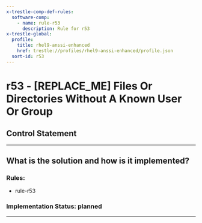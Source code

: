 ```yaml
---
x-trestle-comp-def-rules:
  software-comp:
    - name: rule-r53
      description: Rule for r53
x-trestle-global:
  profile:
    title: rhel9-anssi-enhanced
    href: trestle://profiles/rhel9-anssi-enhanced/profile.json
  sort-id: r53
---
```


# r53 - \[REPLACE_ME\] Files Or Directories Without A Known User Or Group

## Control Statement

______________________________________________________________________

## What is the solution and how is it implemented?

<!-- For implementation status enter one of: implemented, partial, planned, alternative, not-applicable -->

<!-- Note that the list of rules under ### Rules: is read-only and changes will not be captured after assembly to JSON -->

<!-- Add control implementation description here for control: r53 -->

### Rules:

  - rule-r53

### Implementation Status: planned

______________________________________________________________________
